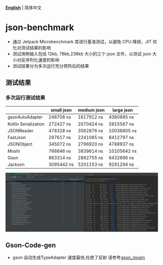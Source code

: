**[English](README.md)** | 简体中文

# json-benchmark
- 通过 Jetpack Microbenchmark 库进行基准测试，以避免 CPU 降频，JIT 优化对测试结果的影响
- 测试用例输入包括 12kb, 78kb,238kb 大小的三个 json 文件，以测试 json 大小对反序列化速度的影响
- 测试结果分为多次运行充分预热后的结果

## 测试结果
### 多次运行测试结果
|                      | small json    | medium json    | large json    |
|----------------------|---------------|----------------|---------------|
| gsonAutoAdapter      | 248708     ns | 1617912 ns     | 4360885    ns |
| Kotlin Serialization | 272427    ns  | 2070424 ns     | 5915567   ns  |
| JSONReader           | 478328    ns  | 3562876   ns   | 10036805  ns  |
| FastJson             | 297617    ns  | 2241065   ns   | 8412797   ns  |
| JSONObject           | 345072    ns  | 2796920   ns   | 4788937   ns  |
| Moshi                | 766846    ns  | 3839614   ns   | 10105642  ns  |
| Gson                 | 863314    ns  | 2892755   ns   | 6432696   ns  |
| Jackson              | 3095442   ns  | 5201153   ns   | 9291294   ns  |


![](img/jsonpk.png)

## Gson-Code-gen
- gson 自动生成TypeAdapter 速度最快,杜绝了反射 请参考[gson_plugin](https://github.com/NBXXF/gson_plugin)


